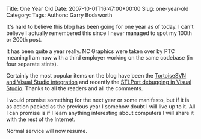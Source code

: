 Title: One Year Old
Date: 2007-10-01T16:47:00+00:00
Slug: one-year-old
Category: 
Tags: 
Authors: Garry Bodsworth

It's hard to believe this blog has been going for one year as of today.  I can't believe I actually remembered this since I never managed to spot my 100th or 200th post.

It has been quite a year really.  NC Graphics were taken over by PTC meaning I am now with a third employer working on the same codebase (in four separate stints).

Certainly the most popular items on the blog have been the <a href="http://garrys-brain.blogspot.com/2007/07/tortoisesvn-and-visual-studio.html">TortoiseSVN and Visual Studio integration</a> and recently the <a href="http://garrys-brain.blogspot.com/2007/08/debugging-stlport-in-visual-studio.html">STLPort debugging in Visual Studio</a>.  Thanks to all the readers and all the comments.

I would promise something for the next year or some manifesto, but if it is as action packed as the previous year I somehow doubt I will live up to it.  All I can promise is  if I learn anything interesting about computers I will share it with the rest of the Internet.

Normal service will now resume.
